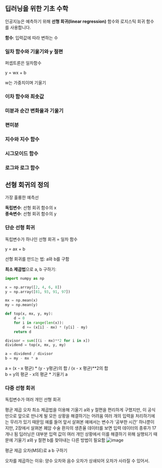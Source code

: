 ## 딥러닝을 위한 기초 수학

인공지능은 예측하기 위해 **선형 회귀(linear regression)** 함수와 로지스틱 회귀 함수를 사용합니다.

**함수**: 입력값에 따라 변하는 수



### 일차 함수와 기울기와 y 절편

퍼셉트론은 일차함수

y = wx + b

w는 가중치이며 기울기


### 이차 함수와 최솟값

### 미분과 순간 변화율과 기울기

### 편미분

### 지수와 지수 함수

### 시그모이드 함수

### 로그와 로그 함수


## 선형 회귀의 정의

가장 훌륭한 예측선

**독립변수**: 선형 회귀 함수의 x   
**종속변수**: 선형 회귀 함수의 y

### 단순 선형 회귀

독립변수가 하나인 선형 회귀 = 일차 함수

y = ax + b

선형 회귀를 만드는 법: a와 b를 구함

**최소 제곱법**으로 a, b 구하기:

```math

```

```python
import numpy as np

x = np.array([2, 4, 6, 8])
y = np.array([81, 93, 91, 97])

mx = np.mean(x)
my = np.mean(y)

def top(x, mx, y, my):
    d = 0
    for i in range(len(x)):
        d += (x[i] - mx) * (y[i] - my)
    return d

divisor = sum([(i - mx)**2 for i in x])
dividend = top(x, mx, y, my)

a = dividend / divisor
b = my - mx * a
```
a = (x - x 평균) * (y - y평균)의 합 / (x - x 평균)**2의 합   
b = y의 평균 - x의 평균 * 기울기 a




### 다중 선형 회귀

독립변수가 여러 개인 선형 회귀


평균 제곱 오차
최소 제곱법을 이용해 기울기 a와 y 절편을 편리하게 구했지만, 이 공식만으로 앞으로 만나게 될 모든 상황을 해결하기는 어려움
여러 개의 입력을 처리하기에는 무리가 있기 때문임
예를 들어 앞서 살펴본 예에서는 변수가 ‘공부한 시간’ 하나뿐이지만, 2장에서 살펴본 폐암 수술 환자의 생존율 데이터를 보면 입력 데이터의 종류가 17개나 됨
딥러닝은 대부분 입력 값이 여러 개인 상황에서 이를 해결하기 위해 실행되기 때문에 기울기 a와 y 절편 b를 찾아내는 다른 방법이 필요함
![image](https://github.com/user-attachments/assets/9096e532-a3b3-4f46-ab01-8a8572ff1693)

평균 제곱 오차(MSE)로 a b 구하기

오차를 제곱하는 이유: 양수 오차와 음수 오차가 상쇄되어 오차가 사라질 수 있어서.
